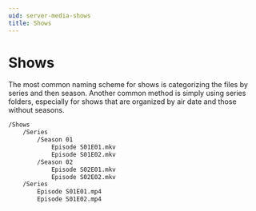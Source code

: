 ```yaml
---
uid: server-media-shows
title: Shows
---
```


# Shows

The most common naming scheme for shows is categorizing the files by series and then season. Another common method is simply using series folders, especially for shows that are organized by air date and those without seasons.

```txt
/Shows
    /Series
        /Season 01
            Episode S01E01.mkv
            Episode S01E02.mkv
        /Season 02
            Episode S02E01.mkv
            Episode S02E02.mkv
    /Series
        Episode S01E01.mp4
        Episode S01E02.mp4
```
